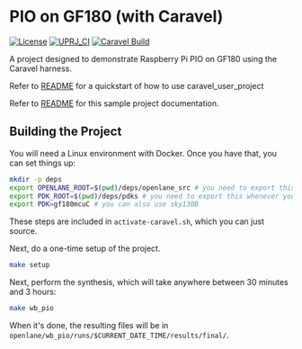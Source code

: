 # PIO on GF180 (with Caravel)

[![License](https://img.shields.io/badge/License-Apache%202.0-blue.svg)](https://opensource.org/licenses/Apache-2.0) [![UPRJ_CI](https://github.com/efabless/caravel_project_example/actions/workflows/user_project_ci.yml/badge.svg)](https://github.com/efabless/caravel_project_example/actions/workflows/user_project_ci.yml) [![Caravel Build](https://github.com/efabless/caravel_project_example/actions/workflows/caravel_build.yml/badge.svg)](https://github.com/efabless/caravel_project_example/actions/workflows/caravel_build.yml)

A project designed to demonstrate Raspberry Pi PIO on GF180 using the Caravel harness.

Refer to [README](docs/source/index.rst#section-quickstart) for a quickstart of how to use caravel_user_project

Refer to [README](docs/source/index.rst) for this sample project documentation. 

## Building the Project

You will need a Linux environment with Docker. Once you have that, you can set things up:

```sh
mkdir -p deps
export OPENLANE_ROOT=$(pwd)/deps/openlane_src # you need to export this whenever you start a new shell
export PDK_ROOT=$(pwd)/deps/pdks # you need to export this whenever you start a new shell
export PDK=gf180mcuC # you can also use sky130B
```

These steps are included in `activate-caravel.sh`, which you can just source.

Next, do a one-time setup of the project.

```sh
make setup
```

Next, perform the synthesis, which will take anywhere between 30 minutes and 3 hours:

```sh
make wb_pio
```

When it's done, the resulting files will be in `openlane/wb_pio/runs/$CURRENT_DATE_TIME/results/final/`.

